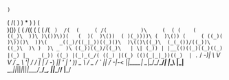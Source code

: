     )                                                                                    
 ( /(         )                  )    *   )           )           (                      
 )\())  (  ( /((  (       (   ( /(  ` )  /(  (     ( /(           )\     (  ( (    (     
((_)\  ))\ )\())\))(   (  )(  )\())  ( )(_))))\ (  )\()) (     ( ((_)(   )\))()\  ))\(   
 _((_)/((_|_))((_)()\  )\(()\((_)\  (_(_())/((_))\((_)\  )\ )  )\ _  )\ ((_))((_)/((_)\  
| \| (_)) | |__(()((_)((_)((_) |(_) |_   _(_)) ((_) |(_)_(_/( ((_) |((_) (()(_|_|_))((_) 
| .` / -_)|  _\ V  V / _ \ '_| / /    | | / -_) _|| ' \| ' \)) _ \ / _ \/ _` || / -_|_-< 
|_|\_\___| \__|\_/\_/\___/_| |_\_\    |_| \___\__||_||_|_||_|\___/_\___/\__, ||_\___/__/ 
                                                                        |___/                                                                         
